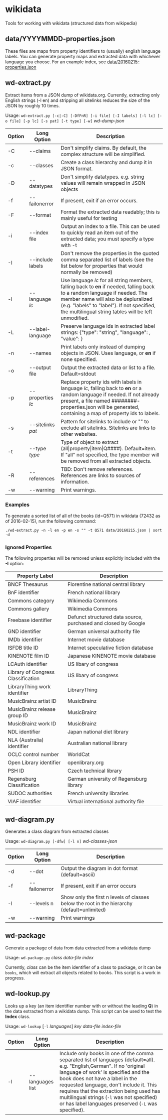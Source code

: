 # wikidata
Tools for working with wikidata (structured data from wikipedia)

## data/YYYYMMDD-properties.json
These files are maps from property identifiers to (usually) english language labels. You can generate property maps and extracted data with whichever language you choose. For an example index, see [data/20160215-properties.json](https://github.com/jimbelton/wikidata/blob/master/data/20160215-properties.json)

## wd-extract.py

Extract items from a JSON dump of wikidata.org. Currently, extracting only English strings (-l en) and stripping all sitelinks reduces the size of the JSON by roughly 10 times.

Usage: `wd-extract.py [-c|-C] [-DfFnR] [-i file] [-I labels] [-l lc] [-o file] [-p lc] [-s pat] [-t type] [-w]` *wd-dump-json*

| Option | Long Option | Description |
| --- | --- | --- |
| -C | --claims        | Don't simplify claims. By default, the complex structure will be simplified. |
| -c | --classes       | Create a class hierarchy and dump it in JSON format. |
| -D | --datatypes    | Don't simplify datatypes. e.g. string values will remain wrapped in JSON objects |
| -f | --failonerror  | If present, exit if an error occurs. |
| -F | --format  | Format the extracted data readably; this is mainly useful for testing |
| -i | --index file    | Output an index to a file. This can be used to quickly read an item out of the extracted data; you must specify a type with -t  |
| -I | --include labels | Don't remove the properties in the quoted comma separated list of labels (see the list below for properties that would normally be removed) |
| -l | --language *lc*   | Use language *lc* for all string members, falling back to **en** if needed, falling back to a random language if needed. The member name will also be depluralized (e.g. "labels" to "label"). If not specified, the multilingual string tables will be left unmodified. |
| -L | --label-language | Preserve language ids in extracted label strings: {"type": "string", "language": <id>, "value": <text>} |
| -n | --names         | Print labels only instead of dumping objects in JSON. Uses language, or **en** if none specified. |
| -o | --output file    | Output the extracted data or list to a file. Default=stdout |
| -p | --properties *lc* | Replace property ids with labels in language *lc*, falling back to **en** or a random language if needed. If not already present, a file named ########-properties.json will be generated, containing a map of property ids to labels. |
| -s | --sitelinks *pat* | Pattern for sitelinks to include or "" to exclude all sitelinks. Sitelinks are links to other websites. |
| -t | --type *type*     | Type of object to extract (all\|property\|item\|Q####). Default=item. If "all" not specified, the type member will be removed from all extracted objects. |
| -R | --references    | TBD: Don't remove references. References are links to sources of information. |
| -w | --warning       | Print warnings. |

### Examples
To generate a sorted list of all of the books (id=Q571) in wikidata (72432 as of 2016-02-15), run the following command:
```
./wd-extract.py -n -l en -p en -s "" -t Q571 data/20160215.json | sort -d
```

### Ignored Properties
The following properties will be removed unless explicitly included with the **-I** option:

| Property Label | Description |
| --- | --- |
| BNCF Thesaurus                        | Florentine national central library                              |
| BnF identifier                        | French national library                                         |
| Commons category                      | Wikimedia Commons                                               |
| Commons gallery                       | Wikimedia Commons |
| Freebase identifier                   | Defunct structured data source, purchased and closed by Google |
| GND identifier                        | German universal authority file |
| IMDb identifier                       | Internet movie database |
| ISFDB title ID                        | Internet speculative fiction database |
| KINENOTE film ID                      | Japanese KINENOTE movie database |
| LCAuth identifier                     | US libary of congress |
| Library of Congress Classification    | US libary of congress |
| LibraryThing work identifier          | LibraryThing |
| MusicBrainz artist ID                 | MusicBrainz |
| MusicBrainz release group ID          | MusicBrainz |
| MusicBrainz work ID                   | MusicBrainz |
| NDL identifier                        | Japan national diet library |
| NLA (Australia) identifier            | Australian national library |
| OCLC control number                   | WorldCat |
| Open Library identifier               | openlibrary.org |
| PSH ID                                | Czech technical library |
| Regensburg Classification             | German university of Regensburg library |
| SUDOC authorities                     | French university libraries |
| VIAF identifier                       | Virtual international authority file |

## wd-diagram.py

Generates a class diagram from extracted classes

Usage: `wd-diagram.py [-dfw] [-l n]` *wd-classes-json*

| Option | Long Option | Description |
| --- | --- | --- |
| -d | --dot         | Output the diagram in dot format (default=ascii) |
| -f | --failonerror | If present, exit if an error occurs |
| -l | --levels n    | Show only the first n levels of classes below the root in the hierarchy (default=unlimited)
| -w | --warning     | Print warnings |

## wd-package

Generate a package of data from data extracted from a wikidata dump

Usage: `wd-package.py` *class* *data-file* *index*

Currently, *class* can be the item identifier of a class to package, or it can be `books`, which will extract all objects related to books. This script is a work in progress.

## wd-lookup.py

Looks up a key (an item identifier number with or without the leading **Q**) in the data extracted from a wikidata dump. This script can be used to test the **Index** class.

Usage: `wd-lookup` [`-l` *languages*] *key* *data-file* *index-file*

| Option | Long Option | Description |
| --- | --- | --- |
| -l  | --languages list | Include only books in one of the comma separated list of languages (default=all). e.g. "English,German". If no 'original language of work' is specified and the book does not have a label in the requested language, don't include it. This requires that the extraction being used has multilingual strings (`-l` was not specified) or has label languages preserved (`-L` was specified). |

